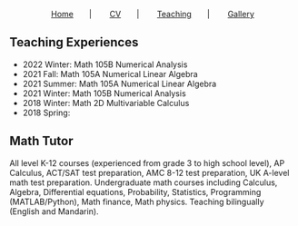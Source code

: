 <!-- layout: page
title: "Teaching"
permalink: /teaching/
-->
<p align="center"> 
    <a href="https://dyan233.github.io">Home</a>
     &nbsp;&nbsp;&nbsp;&nbsp;&nbsp;&nbsp;|&nbsp;&nbsp;&nbsp; &nbsp;&nbsp;&nbsp;
    <a href="https://dyan233.github.io/CV">CV</a>
     &nbsp;&nbsp;&nbsp;&nbsp;&nbsp;&nbsp;|&nbsp;&nbsp;&nbsp; &nbsp;&nbsp;&nbsp;
    <a href="https://dyan233.github.io/teaching">Teaching</a>
     &nbsp;&nbsp;&nbsp;&nbsp;&nbsp;&nbsp;|&nbsp;&nbsp;&nbsp; &nbsp;&nbsp;&nbsp;
    <a href="https://dyan233.github.io/gallery">Gallery</a>
</p>

## Teaching Experiences

- 2022 Winter: Math 105B Numerical Analysis
- 2021 Fall: Math 105A Numerical Linear Algebra
- 2021 Summer: Math 105A Numerical Linear Algebra
- 2021 Winter: Math 105B Numerical Analysis
- 2018 Winter: Math 2D Multivariable Calculus 
- 2018 Spring: 

## Math Tutor
All level K-12 courses (experienced from grade 3 to high school level), AP Calculus, ACT/SAT test preparation, AMC 8-12 test preparation, UK A-level math test preparation. Undergraduate math courses including Calculus, Algebra, Differential equations, Probability, Statistics, Programming (MATLAB/Python), Math finance, Math physics. Teaching bilingually (English and Mandarin).




